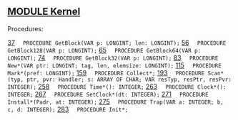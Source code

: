 
## [MODULE Kernel](https://github.com/io-core/Kernel/blob/main/Kernel.Mod)

Procedures:

[37](https://github.com/io-core/Kernel/blob/main/Kernel.Mod#37) `  PROCEDURE GetBlock(VAR p: LONGINT; len: LONGINT);`
[56](https://github.com/io-core/Kernel/blob/main/Kernel.Mod#56) `  PROCEDURE GetBlock128(VAR p: LONGINT);`
[65](https://github.com/io-core/Kernel/blob/main/Kernel.Mod#65) `  PROCEDURE GetBlock64(VAR p: LONGINT);`
[74](https://github.com/io-core/Kernel/blob/main/Kernel.Mod#74) `  PROCEDURE GetBlock32(VAR p: LONGINT);`
[83](https://github.com/io-core/Kernel/blob/main/Kernel.Mod#83) `  PROCEDURE New*(VAR ptr: LONGINT; tag, len, elemsize: LONGINT);`
[115](https://github.com/io-core/Kernel/blob/main/Kernel.Mod#115) `  PROCEDURE Mark*(pref: LONGINT);`
[159](https://github.com/io-core/Kernel/blob/main/Kernel.Mod#159) `  PROCEDURE Collect*;`
[193](https://github.com/io-core/Kernel/blob/main/Kernel.Mod#193) `  PROCEDURE Scan*(typ, ptr, pvr: Handler; s: ARRAY OF CHAR; VAR resTyp, resPtr, resPvr: INTEGER);`
[258](https://github.com/io-core/Kernel/blob/main/Kernel.Mod#258) `  PROCEDURE Time*(): INTEGER;`
[263](https://github.com/io-core/Kernel/blob/main/Kernel.Mod#263) `  PROCEDURE Clock*(): INTEGER;`
[267](https://github.com/io-core/Kernel/blob/main/Kernel.Mod#267) `  PROCEDURE SetClock*(dt: INTEGER);`
[271](https://github.com/io-core/Kernel/blob/main/Kernel.Mod#271) `  PROCEDURE Install*(Padr, at: INTEGER);`
[275](https://github.com/io-core/Kernel/blob/main/Kernel.Mod#275) `  PROCEDURE Trap(VAR a: INTEGER; b, c, d: INTEGER);`
[283](https://github.com/io-core/Kernel/blob/main/Kernel.Mod#283) `  PROCEDURE Init*;`
